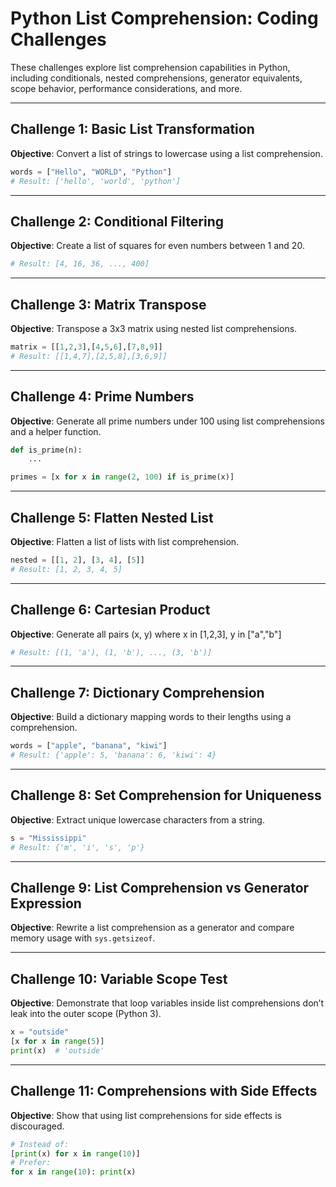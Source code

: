 # Python List Comprehension: Coding Challenges

These challenges explore list comprehension capabilities in Python, including conditionals, nested comprehensions, generator equivalents, scope behavior, performance considerations, and more.

---

## Challenge 1: Basic List Transformation

**Objective**: Convert a list of strings to lowercase using a list comprehension.

```python
words = ["Hello", "WORLD", "Python"]
# Result: ['hello', 'world', 'python']
```

---

## Challenge 2: Conditional Filtering

**Objective**: Create a list of squares for even numbers between 1 and 20.

```python
# Result: [4, 16, 36, ..., 400]
```

---

## Challenge 3: Matrix Transpose

**Objective**: Transpose a 3x3 matrix using nested list comprehensions.

```python
matrix = [[1,2,3],[4,5,6],[7,8,9]]
# Result: [[1,4,7],[2,5,8],[3,6,9]]
```

---

## Challenge 4: Prime Numbers

**Objective**: Generate all prime numbers under 100 using list comprehensions and a helper function.

```python
def is_prime(n):
    ...

primes = [x for x in range(2, 100) if is_prime(x)]
```

---

## Challenge 5: Flatten Nested List

**Objective**: Flatten a list of lists with list comprehension.

```python
nested = [[1, 2], [3, 4], [5]]
# Result: [1, 2, 3, 4, 5]
```

---

## Challenge 6: Cartesian Product

**Objective**: Generate all pairs (x, y) where x in \[1,2,3], y in \["a","b"]

```python
# Result: [(1, 'a'), (1, 'b'), ..., (3, 'b')]
```

---

## Challenge 7: Dictionary Comprehension

**Objective**: Build a dictionary mapping words to their lengths using a comprehension.

```python
words = ["apple", "banana", "kiwi"]
# Result: {'apple': 5, 'banana': 6, 'kiwi': 4}
```

---

## Challenge 8: Set Comprehension for Uniqueness

**Objective**: Extract unique lowercase characters from a string.

```python
s = "Mississippi"
# Result: {'m', 'i', 's', 'p'}
```

---

## Challenge 9: List Comprehension vs Generator Expression

**Objective**: Rewrite a list comprehension as a generator and compare memory usage with `sys.getsizeof`.

---

## Challenge 10: Variable Scope Test

**Objective**: Demonstrate that loop variables inside list comprehensions don’t leak into the outer scope (Python 3).

```python
x = "outside"
[x for x in range(5)]
print(x)  # 'outside'
```

---

## Challenge 11: Comprehensions with Side Effects

**Objective**: Show that using list comprehensions for side effects is discouraged.

```python
# Instead of:
[print(x) for x in range(10)]
# Prefer:
for x in range(10): print(x)
```
